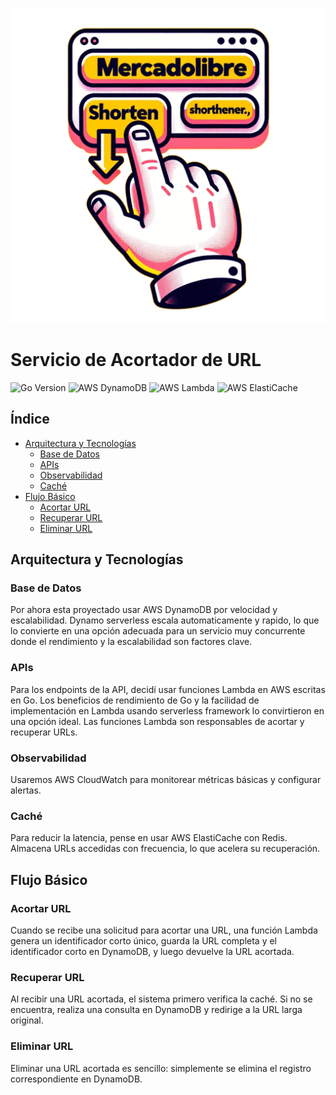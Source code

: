 ![URL Shortener Logo](./imagen.png)

# Servicio de Acortador de URL

![Go Version](https://img.shields.io/badge/Go-1.21-blue)
![AWS DynamoDB](https://img.shields.io/badge/AWS-DynamoDB-orange)
![AWS Lambda](https://img.shields.io/badge/AWS-Lambda-green)
![AWS ElastiCache](https://img.shields.io/badge/AWS-ElastiCache-red)

## Índice

- [Arquitectura y Tecnologías](#arquitectura-y-tecnologías)
  - [Base de Datos](#base-de-datos)
  - [APIs](#apis)
  - [Observabilidad](#observabilidad)
  - [Caché](#caché)
- [Flujo Básico](#flujo-básico)
  - [Acortar URL](#acortar-url)
  - [Recuperar URL](#recuperar-url)
  - [Eliminar URL](#eliminar-url)

## Arquitectura y Tecnologías

### Base de Datos
Por ahora esta proyectado usar AWS DynamoDB por velocidad y escalabilidad. Dynamo serverless escala automaticamente y rapido, lo que lo convierte en una opción adecuada para un servicio muy concurrente donde el rendimiento y la escalabilidad son factores clave.

### APIs
Para los endpoints de la API, decidí usar funciones Lambda en AWS escritas en Go. Los beneficios de rendimiento de Go y la facilidad de implementación en Lambda usando serverless framework lo convirtieron en una opción ideal. Las funciones Lambda son responsables de acortar y recuperar URLs.

### Observabilidad
Usaremos AWS CloudWatch para monitorear métricas básicas y configurar alertas.

### Caché
Para reducir la latencia, pense en usar AWS ElastiCache con Redis. Almacena URLs accedidas con frecuencia, lo que acelera su recuperación.

## Flujo Básico

### Acortar URL
Cuando se recibe una solicitud para acortar una URL, una función Lambda genera un identificador corto único, guarda la URL completa y el identificador corto en DynamoDB, y luego devuelve la URL acortada.

### Recuperar URL
Al recibir una URL acortada, el sistema primero verifica la caché. Si no se encuentra, realiza una consulta en DynamoDB y redirige a la URL larga original.

### Eliminar URL
Eliminar una URL acortada es sencillo: simplemente se elimina el registro correspondiente en DynamoDB.
